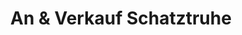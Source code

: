 ---
title: "An & Verkauf Schatztruhe"
url: /paderborn/an-und-verkauf-schatztruhe/
shop: Gebrauchtwaren
---
